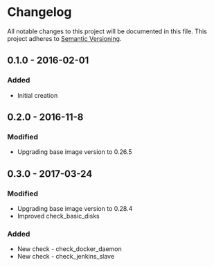 # Changelog

All notable changes to this project will be documented in this file.
This project adheres to [Semantic Versioning](http://semver.org/).

## 0.1.0 - 2016-02-01
### Added
- Initial creation

## 0.2.0 - 2016-11-8
### Modified
 - Upgrading base image version to 0.26.5

## 0.3.0 - 2017-03-24
### Modified
 - Upgrading base image version to 0.28.4
 - Improved check_basic_disks
### Added
 - New check - check_docker_daemon
 - New check - check_jenkins_slave